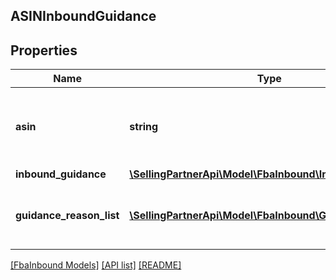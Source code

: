 ## ASINInboundGuidance

## Properties

Name | Type | Description | Notes
------------ | ------------- | ------------- | -------------
**asin** | **string** | The Amazon Standard Identification Number (ASIN) of the item. |
**inbound_guidance** | [**\SellingPartnerApi\Model\FbaInbound\InboundGuidance**](InboundGuidance.md) |  |
**guidance_reason_list** | [**\SellingPartnerApi\Model\FbaInbound\GuidanceReason[]**](GuidanceReason.md) | A list of inbound guidance reason information. | [optional]

[[FbaInbound Models]](../) [[API list]](../../Api) [[README]](../../../README.md)
